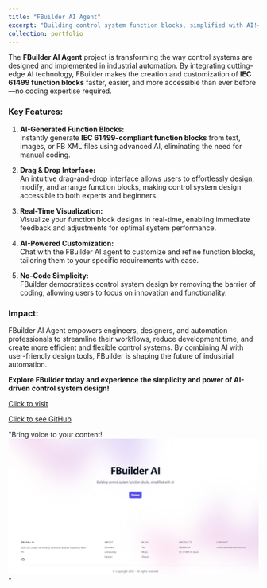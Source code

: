 ```yaml
---
title: "FBuilder AI Agent"
excerpt: "Building control system function blocks, simplified with AI!<br/>"
collection: portfolio
---
```


The **FBuilder AI Agent** project is transforming the way control systems are designed and implemented in industrial automation. By integrating cutting-edge AI technology, FBuilder makes the creation and customization of **IEC 61499 function blocks** faster, easier, and more accessible than ever before—no coding expertise required.

### Key Features:

1. **AI-Generated Function Blocks:**  
   Instantly generate **IEC 61499-compliant function blocks** from text, images, or FB XML files using advanced AI, eliminating the need for manual coding.

2. **Drag & Drop Interface:**  
   An intuitive drag-and-drop interface allows users to effortlessly design, modify, and arrange function blocks, making control system design accessible to both experts and beginners.

3. **Real-Time Visualization:**  
   Visualize your function block designs in real-time, enabling immediate feedback and adjustments for optimal system performance.

4. **AI-Powered Customization:**  
   Chat with the FBuilder AI agent to customize and refine function blocks, tailoring them to your specific requirements with ease.

5. **No-Code Simplicity:**  
   FBuilder democratizes control system design by removing the barrier of coding, allowing users to focus on innovation and functionality.

### Impact:

FBuilder AI Agent empowers engineers, designers, and automation professionals to streamline their workflows, reduce development time, and create more efficient and flexible control systems. By combining AI with user-friendly design tools, FBuilder is shaping the future of industrial automation.

**Explore FBuilder today and experience the simplicity and power of AI-driven control system design!**

[Click to visit](https://fbuilder.iec61499.in/)

[Click to see GitHub](https://github.com/midhunxavier/IEC61499-FB-Generator-Assistant)

"Bring voice to your content!<br/><img src='/images/fbuilder.PNG'>"
